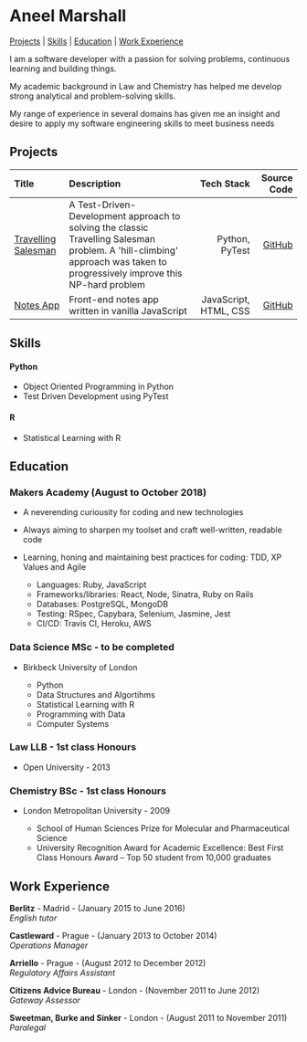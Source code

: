# Aneel Marshall

 [Projects](#projects) | [Skills](#skills) |  [Education](#education) | [Work Experience](#experience) 

I am a software developer with a passion for solving problems, continuous learning and building things.

My academic background in Law and Chemistry has helped me develop strong analytical and problem-solving skills.

My range of experience in several domains has given me an insight and desire to apply my software engineering skills to meet business needs

## <a name="projects">Projects</a>

| Title | Description | Tech Stack | Source Code |
|:--- |:--- | ---:| ---:|
| [Travelling Salesman](https://github.com/marshall159/travelling-Salesman)| A Test-Driven-Development approach to solving the classic Travelling Salesman problem. A 'hill-climbing' approach was taken to progressively improve this NP-hard problem | Python, PyTest | [GitHub](https://github.com/marshall159/travelling-Salesman)
| [Notes App](https://github.com/marshall159/notesApp)  | Front-end notes app written in vanilla JavaScript | JavaScript, HTML, CSS | [GitHub](https://github.com/marshall159/notesApp)


## <a name="skills">Skills</a>

#### Python
- Object Oriented Programming in Python 
- Test Driven Development using PyTest

#### R
- Statistical Learning with R

## <a name="education">Education</a>

### Makers Academy (August to October 2018)

- A neverending curiousity for coding and new technologies
- Always aiming to sharpen my toolset and craft well-written, readable code
- Learning, honing and maintaining best practices for coding: TDD, XP Values and Agile
    
    - Languages: Ruby, JavaScript
    - Frameworks/libraries: React, Node, Sinatra, Ruby on Rails
    - Databases: PostgreSQL, MongoDB
    - Testing: RSpec, Capybara, Selenium, Jasmine, Jest
    - CI/CD: Travis CI, Heroku, AWS


### Data Science MSc - to be completed
- Birkbeck University of London

    - Python
    - Data Structures and Algortihms
    - Statistical Learning with R
    - Programming with Data
    - Computer Systems

### Law LLB - 1st class Honours 
- Open University - 2013

### Chemistry BSc - 1st class Honours 
- London Metropolitan University - 2009

    - School of Human Sciences Prize for Molecular and Pharmaceutical Science
    - University Recognition Award for Academic Excellence: Best First Class Honours Award – Top 50 student from 10,000 graduates

## <a name="experience">Work Experience</a>
**Berlitz** - Madrid - (January 2015 to June 2016)   
*English tutor* 

**Castleward** - Prague - (January 2013 to October 2014)   
*Operations Manager* 

**Arriello** - Prague - (August 2012 to December 2012)   
*Regulatory Affairs Assistant* 

**Citizens Advice Bureau** - London - (November 2011 to June 2012)  
*Gateway Assessor*

**Sweetman, Burke and Sinker** - London - (August 2011 to November 2011)   
*Paralegal*  
